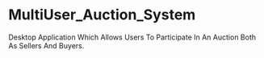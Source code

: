 # MultiUser_Auction_System
Desktop Application Which Allows Users To Participate In An Auction Both As Sellers And Buyers.
